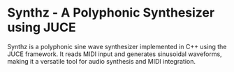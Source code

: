 # Synthz - A Polyphonic Synthesizer using JUCE

Synthz is a polyphonic sine wave synthesizer implemented in C++ using the JUCE framework. It reads MIDI input and generates sinusoidal waveforms, making it a versatile tool for audio synthesis and MIDI integration.
